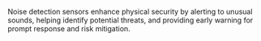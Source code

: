 Noise detection sensors enhance physical security by alerting to unusual sounds, helping identify potential threats, and providing early warning for prompt response and risk mitigation.